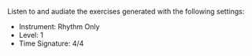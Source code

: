 Listen to and audiate the exercises generated with the following settings:

- Instrument: Rhythm Only
- Level: 1
- Time Signature: 4/4